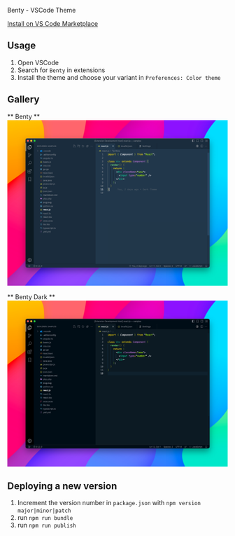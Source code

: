 Benty - VSCode Theme

[Install on VS Code Marketplace](https://marketplace.visualstudio.com/items?itemName=Benty.benty-vscode)

## Usage

1. Open VSCode
2. Search for `Benty` in extensions
3. Install the theme and choose your variant in `Preferences: Color theme`

## Gallery

** Benty **
![Preview](https://raw.githubusercontent.com/Benty/benty-vscode/main/assets/screenshots/benty.png)

** Benty Dark **
![Preview](https://raw.githubusercontent.com/Benty/benty-vscode/main/assets/screenshots/benty-dark.png)

## Deploying a new version

1. Increment the version number in `package.json` with `npm version major|minor|patch`
1. run `npm run bundle`
1. run `npm run publish`
